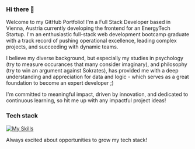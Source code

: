 ### Hi there 👋

Welcome to my GitHub Portfolio! I'm a Full Stack Developer based in Vienna, Austria currently developing the frontend for an EnergyTech Startup. I'm an enthusiastic full-stack web development bootcamp graduate with a track record of pushing operational excellence, leading complex projects, and succeeding with dynamic teams. 

I believe my diverse background, but especially my studies in psychology (try to measure occurances that many consider imaginary), and philosophy (try to win an argument against Sokrates), has provided me with a deep understanding and appreciation for data and logic - which serves as a great foundation to become an expert developer ;) 

I'm committed to meaningful impact, driven by innovation, and dedicated to continuous learning, so hit me up with any impactful project ideas! 


### Tech stack

[![My Skills](https://skillicons.dev/icons?i=js,ts,html,css,react,angular,nodejs,nextjs,postgres,sass,tailwind,figma,git,github,netlify)](https://skillicons.dev)

Always excited about opportunities to grow my tech stack!
